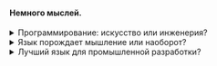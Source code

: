 #### Немного мыслей.
<details><summary>Программирование: искусство или инженерия?</summary>  
  
  ‎  
Программирование вполне можно назвать ремеслом, искусством, но не как искусство художника, а как, например, дизайн обуви или изготовление предметов быта, где инженерные требования сочетаются с пресловутой красотой.  
Поясню мысль подробнее. Благодаря синтаксической гибкости, любого, чуть более сложного чем двоичный код ~~(или Go)~~ языка, одно и то же действие на любом уровне абстракции в большинстве случаев можно описать десятками, если не сотнями способов, а порой, как при именовании сущностей, количество вариантов вообще ничем не ограничено.  
_Многообразие требует от программиста постоянного выбора, который невозможно уложить в строгий регламент._ 
Поэтому, инженерные требования надежности и поддерживаемости естественным образом порождают, казалось бы на первый взгляд, оторванные от суровой прагматики, практики писать "красивый код", "чистый код" (термины широко вошли в индустрию).
</details>
<details><summary>Язык порождает мышление или наоборот?</summary>
  
  ‎  
Иногда говорят что "настоящий программист" прежде всего должен думать над алгоритмом, а писать можно на любом языке. Согласимся и рассмотрим процесс с другой стороны: получается что программист переводит мысль, последовательность действий, с человеческого языка, на используемый им язык программирования. Конечно талантливый переводчик может переводить и на пять и на десять языков. Но погружаясь в язык, человек начинает и думать на нем, и языки программирования здесь отнюдь не исключение (особенно это заметно по программисту в состоянии потокового мышления). Наиболее используемый язык, оставляет отпечаток на самом мышлении. А если использовать в практике язык не часто, то и код на нем будет не так ясен.
</details>
<details><summary>Лучший язык для промышленной разработки?</summary>
  
  ‎  
Этот абзац субъективен, однако опирается на [объективные бенчмарки](https://benchmarksgame-team.pages.debian.net/benchmarksgame/index.html). 
1. Прежде всего, язык должен быть достаточно мейнстримным, чтобы проект на нем был поддерживаемым. Сразу выбрасываем за борт всю экзотику и функциональщину вроде Haskell, Elixir, Nim, Erlang... Ruby туда же.
1. Общая практика показывает что слабая типизация однозначно вредит читаемости, поддерживаемости и порождает большое количество ошибок, поэтому выкидываем JavaScript и PHP. 
1. Идя далее, замечаем что динамическая типизация сильно ухудшает скорость работы, а варианты компиляции традиционно динамических языков, отличаются плохой поддерживаемостью, и выглядят скорее как извращение, поэтому за бортом остаётся и строго-типизированный, но динамический Python. 
1. В сухом остатке у нас есть мейнстримные строго-статически-типизированные C & C++, C#, Java, поднимающиеся к ним Kotlin, Go и Rust. 
1. Не каждый пожелает каждый день быть близким к низкоуровневым абстракциям C++ (порождающим синтаксические казусы), поэтому, несмотря на лучшие пока показатели по скорости, отложим его вместе с Си для узких мест. 
1. C# и Java близнецы. Но C# более стройный синтаксически: в нем исправлены известные проблемы Java (слабые дженерики пропадающие на этапе компиляции, отсутствие пользовательских значимых типов на стеке, сочетаемость значимых и ссылочных типов как `List<Integer>`). 
1. Долгое время C# казался мне практически идеальным по кроссплатформености, высокоуровневости абстракций и скорости приближающейся местами к С++. Однако практика с Kotlin показала, что он превосходит C# и по концепциям, и по синтаксической стройности. Если C# идет по пути добавления в ядро языка все новых и новых абстракций и ключевых слов, то ядро Kotlin весьма лаконично, а весь синтаксический "сахар" базируется на встраиваемых лямбдах и вынесен в стандартную библиотеку. В чем здесь преимущество? Почти любую фичу, казалось бы языка, в Kotlin можно прочитать в стандартной библиотеке и понять как любой другой код. Kotlin, правда, немного уступает C# по скорости, но лишь потому что компилируется в байт-код Java. 
1. Перейдем к Go. Тут все так грустно и очевидно, что без лишних слов перейдем дальше к Rust. 
1. Rust базируется на прекрасных идеях, однако возносит безопасность в абсолют, поэтому программист становится заложником этой безопасности, нельзя просто сконкатенировать строки, нельзя просто написать HelloWorld, надо постоянно думать о памяти и использовать "правильные" абстракции (привет unwrap). По моим ощущениям, у Rust порог входа выше чем у C++, уже лишь потому что на C++ сразу можно писать как на любом другом высокоуровневом ЯП, предоставив стандартной библиотеке разруливать работу с памятью за тебя. Rust же не даст спрятаться от решения вопросов безопасности и размещения в памяти и из-за этой необходимости, он (внезапно!) превращается в достаточно низкоуровневый язык, сравнимый скорее с Си, чем с C++.  

_Итак, по моему мнению на текущий момент, для написания большинства кроссплатформенных (Windows, macOS, Linix, Android) приложений, проще и удобнее всего использовать Kotlin, а для случаев где требуется скорость, C++. Kotlin "родной" язык для экосистемы Android, компилируется как в JS так и WebAssembly для браузеров, а обычный jar файл можно упаковать для любой десктопной ОС._
</details>
